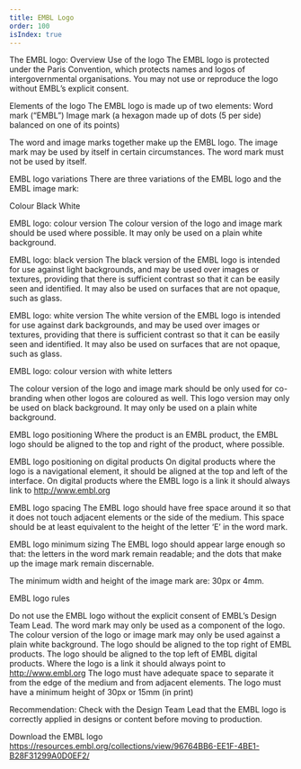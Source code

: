```yaml
---
title: EMBL Logo
order: 100
isIndex: true
---
```

The EMBL logo: Overview
Use of the logo
The EMBL logo is protected under the Paris Convention, which protects names and logos of intergovernmental organisations. You may not use or reproduce the logo without EMBL’s explicit consent.

Elements of the logo
The EMBL logo is made up of two elements:
Word mark (“EMBL”)
Image mark (a hexagon made up of dots (5 per side) balanced on one of its points)

The word and image marks together make up the EMBL logo. The image mark may be used by itself in certain circumstances. The word mark must not be used by itself.

EMBL logo variations
There are three variations of the EMBL logo and the EMBL image mark:

Colour
Black
White
 


EMBL logo: colour version
The colour version of the logo and image mark should be used where possible. It may only be used on a plain white background.

EMBL logo: black version
The black version of the EMBL logo is intended for use against light backgrounds, and may be used over images or textures, providing that there is sufficient contrast so that it can be easily seen and identified. It may also be used on surfaces that are not opaque, such as glass.

EMBL logo: white version
The white version of the EMBL logo is intended for use against dark backgrounds, and may be used over images or textures, providing that there is sufficient contrast so that it can be easily seen and identified. It may also be used on surfaces that are not opaque, such as glass.

EMBL logo: colour version with white letters


The colour version of the logo and image mark should be only used for co-branding when other logos are coloured as well. This logo version may only be used on black background. It may only be used on a plain white background.

EMBL logo positioning
Where the product is an EMBL product, the EMBL logo should be aligned to the top and right of the product, where possible.

EMBL logo positioning on digital products
On digital products where the logo is a navigational element, it should be aligned at the top and left of the interface. On digital products where the EMBL logo is a link it should always link to http://www.embl.org

EMBL logo spacing
The EMBL logo should have free space around it so that it does not touch adjacent elements or the side of the medium. This space should be at least equivalent to the height of the letter ‘E’ in the word mark.

EMBL logo minimum sizing
The EMBL logo should appear large enough so that:
the letters in the word mark remain readable; and
the dots that make up the image mark remain discernable.

The minimum width and height of the image mark are: 30px or 4mm.

EMBL logo rules

Do not use the EMBL logo without the explicit consent of EMBL’s Design Team Lead.
The word mark may only be used as a component of the logo.
The colour version of the logo or image mark may only be used against a plain white background.
The logo should be aligned to the top right of EMBL products.
The logo should be aligned to the top left of EMBL digital products.
Where the logo is a link it should always point to http://www.embl.org
The logo must have adequate space to separate it from the edge of the medium and from adjacent elements.
The logo must have a minimum height of 30px or 15mm (in print)

Recommendation:
Check with the Design Team Lead that the EMBL logo is correctly applied in designs or content before moving to production.

Download the EMBL logo
https://resources.embl.org/collections/view/96764BB6-EE1F-4BE1-B28F31299A0D0EF2/

